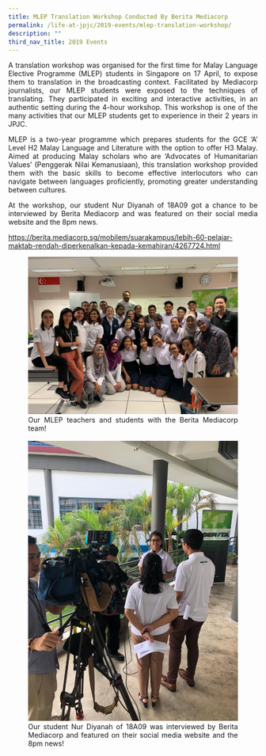 ```yaml
---
title: MLEP Translation Workshop Conducted By Berita Mediacorp
permalink: /life-at-jpjc/2019-events/mlep-translation-workshop/
description: ""
third_nav_title: 2019 Events
---
```


<div align=justify>
<p>
A translation workshop was organised for the first time for Malay Language Elective Programme (MLEP) students in Singapore on 17 April, to expose them to translation in the broadcasting context. Facilitated by Mediacorp journalists, our MLEP students were exposed to the techniques of translating. They participated in exciting and interactive activities, in an authentic setting during the 4-hour workshop. This workshop is one of the many activities that our MLEP students get to experience in their 2 years in JPJC.</p>

<p>
MLEP is a two-year programme which prepares students for the GCE ‘A’ Level H2 Malay Language and Literature with the option to offer H3 Malay. Aimed at producing Malay scholars who are ‘Advocates of Humanitarian Values’ (Penggerak Nilai Kemanusiaan), this translation workshop provided them with the basic skills to become effective interlocutors who can navigate between languages proficiently, promoting greater understanding between cultures.</p>

<p>
At the workshop, our student Nur Diyanah of 18A09 got a chance to be interviewed by Berita Mediacorp and was featured on their social media website and the 8pm news.</p>

<a href="https://berita.mediacorp.sg/mobilem/suarakampus/lebih-60-pelajar-maktab-rendah-diperkenalkan-kepada-kemahiran/4267724.html">https://berita.mediacorp.sg/mobilem/suarakampus/lebih-60-pelajar-maktab-rendah-diperkenalkan-kepada-kemahiran/4267724.html</a>

<figure>
<img src="/images/MLEP1.jpg">
<figcaption>Our MLEP teachers and students with the Berita Mediacorp team!</figcaption><br>

<img src="/images/MLEP2.jpg">
<figcaption>Our student Nur Diyanah of 18A09 was interviewed by Berita Mediacorp and featured on their social media website and the 8pm news!</figcaption>
</figure>